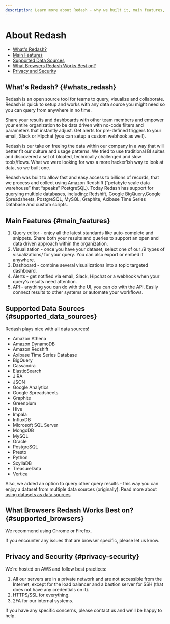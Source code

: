 ```yaml
---
description: Learn more about Redash - why we built it, main features, supported data sources, privacy and security.
---
```


# About Redash

* [What's Redash?](#whats_redash)
* [Main Features](#main_features)
* [Supported Data Sources](#supported_data_sources)
* [What Browsers Redash Works Best on?](#supported_browsers)
* [Privacy and Security](#privacy-security)

## What's Redash? {#whats_redash}

Redash is an open source tool for teams to query, visualize and collaborate. Redash is quick to setup and works with any data source you might need so you can query from anywhere in no time.

Share your results and dashboards with other team members and empower your entire organization to be data driven with no-code filters and parameters that instantly adjust. Get alerts for pre-defined triggers to your email, Slack or Hipchat (you can setup a custom webhook as well).

Redash is our take on freeing the data within our company in a way that will better fit our culture and usage patterns. We tried to use traditional BI suites and discovered a set of bloated, technically challenged and slow tools/flows. What we were looking for was a more hacker’ish way to look at data, so we built one.

Redash was built to allow fast and easy access to billions of records, that we process and collect using Amazon Redshift (“petabyte scale data warehouse” that “speaks” PostgreSQL). Today Redash has support for querying multiple databases, including: Redshift, Google BigQuery,Google Spreadsheets, PostgreSQL, MySQL, Graphite, Axibase Time Series Database and custom scripts.

## Main Features {#main_features}

1. Query editor - enjoy all the latest standards like auto-complete and snippets. Share both your results and queries to support an open and data driven approach within the organization.
2. Visualization - once you have your dataset, select one of our /9 types of visualizations/ for your query. You can also export or embed it anywhere.
3. Dashboard - combine several visualizations into a topic targeted dashboard.
4. Alerts - get notified via email, Slack, Hipchat or a webhook when your query's results need attention.
5. API - anything you can do with the UI, you can do with the API. Easily connect results to other systems or automate your workflows.

## Supported Data Sources {#supported_data_sources}

Redash plays nice with all data sources!

* Amazon Athena
* Amazon DynamoDB
* Amazon Redshift
* Axibase Time Series Database
* BigQuery
* Cassandra
* ElasticSearch
* JIRA
* JSON
* Google Analytics
* Google Spreadsheets
* Graphite
* Greenplum
* Hive
* Impala
* InfluxDB
* Microsoft SQL Server
* MongoDB
* MySQL
* Oracle
* PostgreSQL
* Presto
* Python
* ScyllaDB
* TreasureData
* Vertica

Also, we added an option to query other query results - this way you can enjoy a dataset from multiple data sources (originally). Read more about [using datasets as data sources](../queries/using-datasets-as-data-sources.md)

## What Browsers Redash Works Best on? {#supported_browsers}

We recommend using Chrome or Firefox.

If you encounter any issues that are browser specific, please let us know.

## Privacy and Security {#privacy-security}

We're hosted on AWS and follow best practices:

1. All our servers are in a private network and are not accessible from the Internet, except for the load balancer and a bastion server for SSH (that does not have any credentials on it).
2. HTTPS/SSL for everything.
3. 2FA for our internal systems.

If you have any specific concerns, please contact us and we'll be happy to help.
